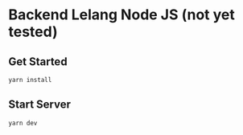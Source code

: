 # Backend Lelang Node JS (not yet tested)

## Get Started

```
yarn install
```

## Start Server

```
yarn dev
```
